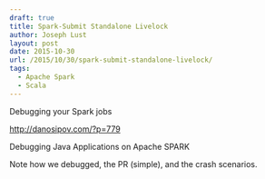 ```yaml
---
draft: true
title: Spark-Submit Standalone Livelock
author: Joseph Lust
layout: post
date: 2015-10-30
url: /2015/10/30/spark-submit-standalone-livelock/
tags:
  - Apache Spark
  - Scala
---
```


Debugging your Spark jobs

http://danosipov.com/?p=779

 
Debugging Java Applications on Apache SPARK
 
Note how we debugged, the PR (simple), and the crash scenarios.